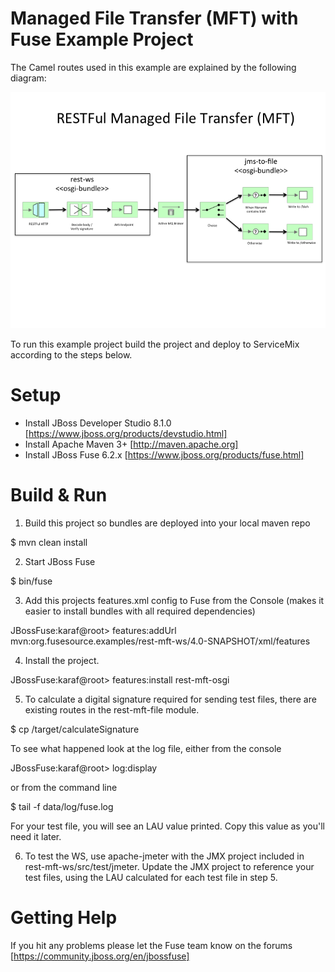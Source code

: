 Managed File Transfer (MFT) with Fuse Example Project
========================================================

The Camel routes used in this example are explained by the following diagram:

![EIP Diagram](https://raw.githubusercontent.com/sigreen/rest-mft-osgi/master/doc/fuse-mft.png)

To run this example project build the project and deploy to ServiceMix  
according to the steps below. 

Setup
==============================

- Install JBoss Developer Studio 8.1.0 [https://www.jboss.org/products/devstudio.html]
- Install Apache Maven 3+ [http://maven.apache.org]
- Install JBoss Fuse  6.2.x [https://www.jboss.org/products/fuse.html]

Build & Run
==============================

1) Build this project so bundles are deployed into your local maven repo

<project home> $ mvn clean install

2) Start JBoss Fuse

<JBoss Fuse home>  $ bin/fuse

3) Add this projects features.xml config to Fuse from the Console
   (makes it easier to install bundles with all required dependencies)

JBossFuse:karaf@root>  features:addUrl mvn:org.fusesource.examples/rest-mft-ws/4.0-SNAPSHOT/xml/features

4) Install the project.

JBossFuse:karaf@root>  features:install rest-mft-osgi

5) To calculate a digital signature required for sending test files, there are existing routes in the
   rest-mft-file module.

<project home> $ cp <yourTestFile> <JBoss Fuse home>/target/calculateSignature

   To see what happened look at the log file, either from the console

JBossFuse:karaf@root>  log:display

   or from the command line

<JBoss Fuse home> $ tail -f data/log/fuse.log

For your test file, you will see an LAU value printed.  Copy this value as you'll need it later.

6) To test the WS, use apache-jmeter with the JMX project included in rest-mft-ws/src/test/jmeter.  Update
the JMX project to reference your test files, using the LAU calculated for each test file in step 5.

Getting Help
============================

If you hit any problems please let the Fuse team know on the forums
  [https://community.jboss.org/en/jbossfuse]
